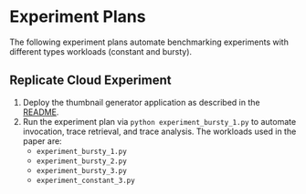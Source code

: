 # Experiment Plans

The following experiment plans automate benchmarking experiments with different types workloads (constant and bursty).

## Replicate Cloud Experiment

1. Deploy the thumbnail generator application as described in the [README](../thumbnail-generator/README.md).
2. Run the experiment plan via `python experiment_bursty_1.py` to automate invocation, trace retrieval, and trace analysis. The workloads used in the paper are:
    * `experiment_bursty_1.py`
    * `experiment_bursty_2.py`
    * `experiment_bursty_3.py`
    * `experiment_constant_3.py`
